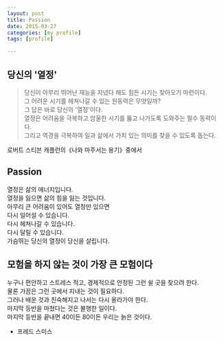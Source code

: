 ```yaml
---
layout: post
title: Passion
date: 2015-03-27
categories: [my profile]
tags: [profile]

---
```


## 당신의 '열정'


>당신이 아무리 뛰어난 재능을 지녔다 해도 힘든 시기는 찾아오기 마련이다.  
그 어려운 시기를 헤쳐나갈 수 있는 원동력은 무엇일까?   
그 답은 바로 당신의 '열정'이다.   
열정은 어려움을 극복하고 암울한 시기를 뚫고 나가도록 도와주는 필수 동력이다.   
그리고 역경을 극복하여 일과 삶에서 가치 있는 의미를 찾을 수 있도록 돕는다. 

로버트 스티븐 캐플런의《나와 마주서는 용기》중에서

## Passion

열정은 삶의 에너지입니다.  
열정을 잃으면 삶의 힘을 잃는 것입니다.  
아무리 큰 어려움이 있어도 열정만 있으면  
다시 일어설 수 있습니다.   
다시 헤쳐나갈 수 있습니다.   
다시 달릴 수 있습니다.  
가슴뛰는 당신의 열정이 당신을 살립니다.


## 모험을 하지 않는 것이 가장 큰 모험이다

누구나 편안하고 스트레스 적고, 경제적으로 안정된 그런 쉴 곳을 찾으려 한다.  
물론 가끔은 그런 곳에서 지내는 것이 필요하다.  
그러나 배운 것과 친숙해지고 나서는 다시 올라가야 한다.  
마지막 등반을 마쳤다는 것은 불행한 일이다.  
마지막 등반을 끝내면 40이든 80이든 우리는 늙은 것이다.  
- 프레드 스미스
